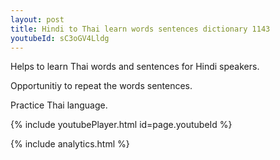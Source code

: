 ```yaml
---
layout: post
title: Hindi to Thai learn words sentences dictionary 1143 
youtubeId: sC3oGV4Lldg
---
```

 
 
Helps to learn Thai words and sentences for Hindi speakers.

Opportunitiy to repeat the words sentences. 

Practice Thai language. 
 
{% include youtubePlayer.html id=page.youtubeId %}
 
 
{% include analytics.html %}